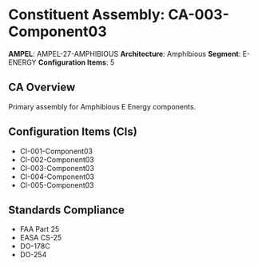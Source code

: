 # Constituent Assembly: CA-003-Component03

**AMPEL**: AMPEL-27-AMPHIBIOUS
**Architecture**: Amphibious
**Segment**: E-ENERGY
**Configuration Items**: 5

## CA Overview
Primary assembly for Amphibious E Energy components.

## Configuration Items (CIs)
- CI-001-Component03
- CI-002-Component03
- CI-003-Component03
- CI-004-Component03
- CI-005-Component03

## Standards Compliance
- FAA Part 25
- EASA CS-25
- DO-178C
- DO-254

